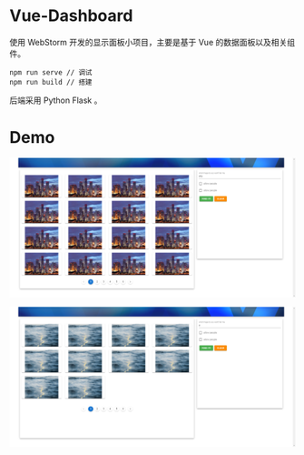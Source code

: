 # Vue-Dashboard

使用 WebStorm 开发的显示面板小项目，主要是基于 Vue 的数据面板以及相关组件。

```
npm run serve // 调试
npm run build // 搭建
```

后端采用 Python Flask 。

# Demo

![demo1](./img/demo1.png)

![demo2](img/demo2.png)

